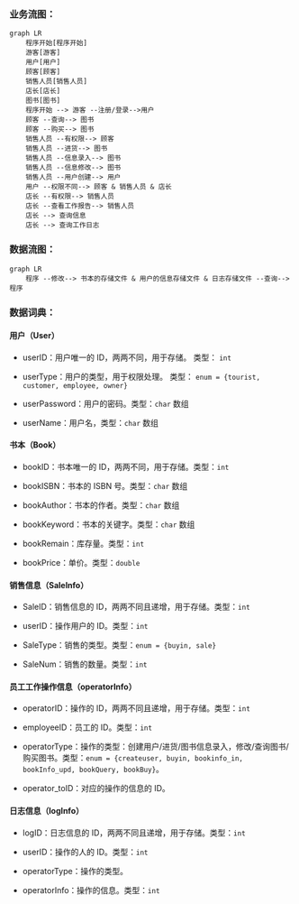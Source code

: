 ### 业务流图：

```mermaid
graph LR
    程序开始[程序开始]
    游客[游客]
    用户[用户]
    顾客[顾客]
    销售人员[销售人员]
    店长[店长]
    图书[图书]
    程序开始 --> 游客 --注册/登录-->用户
    顾客 --查询--> 图书
    顾客 --购买--> 图书
    销售人员 --有权限--> 顾客
    销售人员 --进货--> 图书
    销售人员 --信息录入--> 图书
    销售人员 --信息修改--> 图书
    销售人员 --用户创建--> 用户
    用户 --权限不同--> 顾客 & 销售人员 & 店长
    店长 --有权限--> 销售人员
    店长 --查看工作报告--> 销售人员
    店长 --> 查询信息
    店长 --> 查询工作日志
```

### 数据流图：

```mermaid
graph LR
    程序 --修改--> 书本的存储文件 & 用户的信息存储文件 & 日志存储文件 --查询--> 程序
```

### 数据词典：

#### 用户（User）

- userID：用户唯一的 ID，两两不同，用于存储。 类型： `int`

- userType：用户的类型，用于权限处理。 类型： `enum = {tourist, customer, employee, owner}`

- userPassword：用户的密码。类型：`char` 数组

- userName：用户名，类型：`char` 数组

#### 书本（Book）

- bookID：书本唯一的 ID，两两不同，用于存储。类型：`int`

- bookISBN：书本的 ISBN 号。类型：`char` 数组

- bookAuthor：书本的作者。类型：`char` 数组

- bookKeyword：书本的关键字。类型：`char` 数组

- bookRemain：库存量。类型：`int`

- bookPrice：单价。类型：`double`

#### 销售信息（SaleInfo）

- SaleID：销售信息的 ID，两两不同且递增，用于存储。类型：`int`

- userID：操作用户的 ID。类型：`int`

- SaleType：销售的类型。类型：`enum = {buyin, sale}`

- SaleNum：销售的数量。类型：`int`

#### 员工工作操作信息（operatorInfo）

- operatorID：操作的 ID，两两不同且递增，用于存储。类型：`int`

- employeeID：员工的 ID。类型：`int`

- operatorType：操作的类型：创建用户/进货/图书信息录入，修改/查询图书/购买图书。类型：`enum = {createuser, buyin, bookinfo_in, bookInfo_upd, bookQuery, bookBuy}`。

- operator_toID：对应的操作的信息的 ID。

#### 日志信息（logInfo）

- logID：日志信息的 ID，两两不同且递增，用于存储。类型：`int`

- userID：操作的人的 ID。类型：`int`

- operatorType：操作的类型。

- operatorInfo：操作的信息。类型：`int`
